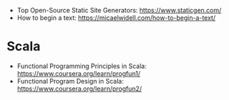 * Top Open-Source Static Site Generators: https://www.staticgen.com/
* How to begin a text: https://micaelwidell.com/how-to-begin-a-text/

# Scala

* Functional Programming Principles in Scala: https://www.coursera.org/learn/progfun1/
* Functional Program Design in Scala: https://www.coursera.org/learn/progfun2/
